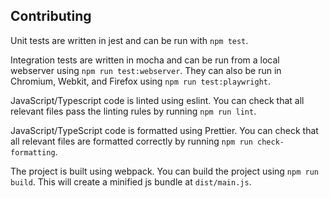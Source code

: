 ## Contributing

Unit tests are written in jest and can be run with `npm test`.

Integration tests are written in mocha and can be run from a local webserver using `npm run test:webserver`. They can also be run in Chromium, Webkit, and Firefox using `npm run test:playwright`.

JavaScript/Typescript code is linted using eslint. You can check that all relevant files pass the linting rules by running `npm run lint`.

JavaScript/TypeScript code is formatted using Prettier. You can check that all relevant files are formatted correctly by running `npm run check-formatting`.

The project is built using webpack. You can build the project using `npm run build`. This will create a minified js bundle at `dist/main.js`.
